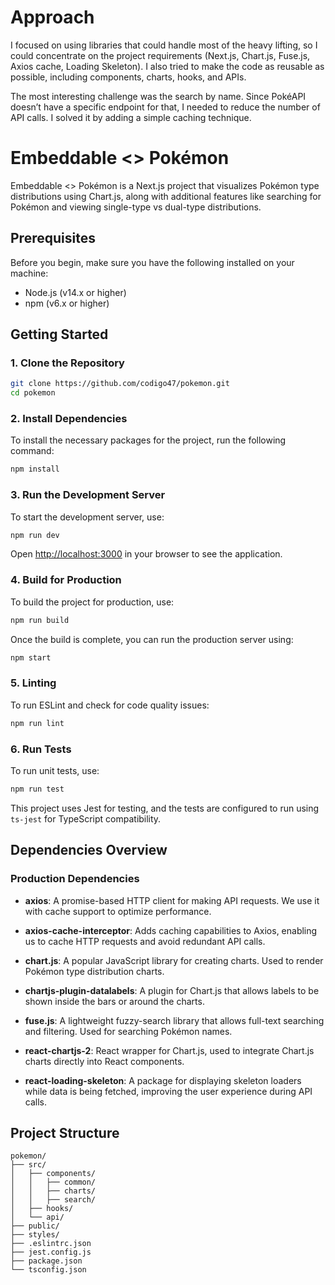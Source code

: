 # Approach

I focused on using libraries that could handle most of the heavy lifting, so I could concentrate on the project requirements (Next.js, Chart.js, Fuse.js, Axios cache, Loading Skeleton). I also tried to make the code as reusable as possible, including components, charts, hooks, and APIs.

The most interesting challenge was the search by name. Since PokéAPI doesn’t have a specific endpoint for that, I needed to reduce the number of API calls. I solved it by adding a simple caching technique.

# Embeddable <> Pokémon

Embeddable <> Pokémon is a Next.js project that visualizes Pokémon type distributions using Chart.js, along with additional features like searching for Pokémon and viewing single-type vs dual-type distributions.

## Prerequisites

Before you begin, make sure you have the following installed on your machine:

- Node.js (v14.x or higher)
- npm (v6.x or higher)

## Getting Started

### 1. Clone the Repository

```bash
git clone https://github.com/codigo47/pokemon.git
cd pokemon
```

### 2. Install Dependencies

To install the necessary packages for the project, run the following command:

```bash
npm install
```

### 3. Run the Development Server

To start the development server, use:

```bash
npm run dev
```

Open [http://localhost:3000](http://localhost:3000) in your browser to see the application.

### 4. Build for Production

To build the project for production, use:

```bash
npm run build
```

Once the build is complete, you can run the production server using:

```bash
npm start
```

### 5. Linting

To run ESLint and check for code quality issues:

```bash
npm run lint
```

### 6. Run Tests

To run unit tests, use:

```bash
npm run test
```

This project uses Jest for testing, and the tests are configured to run using `ts-jest` for TypeScript compatibility.

## Dependencies Overview

### Production Dependencies

- **axios**: A promise-based HTTP client for making API requests. We use it with cache support to optimize performance.
  
- **axios-cache-interceptor**: Adds caching capabilities to Axios, enabling us to cache HTTP requests and avoid redundant API calls.

- **chart.js**: A popular JavaScript library for creating charts. Used to render Pokémon type distribution charts.

- **chartjs-plugin-datalabels**: A plugin for Chart.js that allows labels to be shown inside the bars or around the charts.

- **fuse.js**: A lightweight fuzzy-search library that allows full-text searching and filtering. Used for searching Pokémon names.

- **react-chartjs-2**: React wrapper for Chart.js, used to integrate Chart.js charts directly into React components.

- **react-loading-skeleton**: A package for displaying skeleton loaders while data is being fetched, improving the user experience during API calls.

## Project Structure

```
pokemon/
├── src/
│   ├── components/
│   │   ├── common/
│   │   ├── charts/
│   │   ├── search/
│   ├── hooks/
│   └── api/
├── public/
├── styles/
├── .eslintrc.json
├── jest.config.js
├── package.json
└── tsconfig.json
```